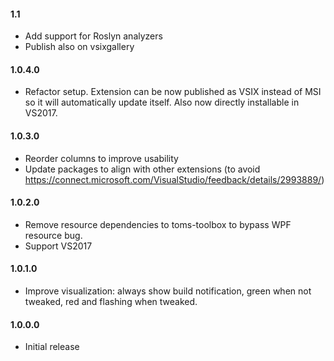 #### 1.1
* Add support for Roslyn analyzers
* Publish also on vsixgallery

#### 1.0.4.0
* Refactor setup. Extension can be now published as VSIX instead of MSI so it will automatically update itself. Also now directly installable in VS2017.

#### 1.0.3.0
* Reorder columns to improve usability
* Update packages to align with other extensions (to avoid https://connect.microsoft.com/VisualStudio/feedback/details/2993889/)

#### 1.0.2.0
* Remove resource dependencies to toms-toolbox to bypass WPF resource bug.
* Support VS2017

#### 1.0.1.0
* Improve visualization: always show build notification, green when not tweaked, red and flashing when tweaked.

#### 1.0.0.0
* Initial release 
